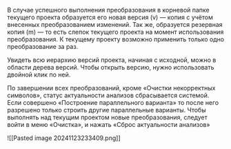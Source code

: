 В случае успешного выполнения преобразования в корневой папке текущего проекта образуется его новая версия (v) — копия с учётом внесенных преобразованием изменений. Так же, образуется резервная копия (m) — то есть слепок текущего проекта на момент использования преобразования. К текущему проекту возможно применить только одно преобразование за раз. 

Увидеть всю иерархию версий проекта, начиная с исходной, можно в области дерева версий. Чтобы открыть версию, нужно использовать двойной клик по ней. 

По завершении всех преобразований, кроме «Очистки некорректных символов», статус актуальности анализов сбрасывается системой. Если совершено «Построение параллельного варианта» то после него разрешено только строить другие параллельные варианты. Чтобы выполнять над текущим проектом новые преобразования, следует войти в меню «Очистка», и нажать «Сброс актуальности анализов»

![[Pasted image 20241123233409.png]]